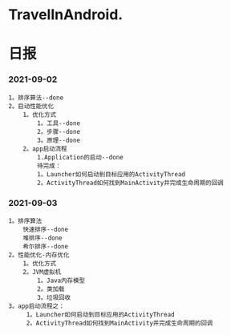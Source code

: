 # TravelInAndroid. 

# 日报
### 2021-09-02
    1。排序算法--done
    2。启动性能优化
        1。优化方式
            1。工具--done
            2。步骤--done
            3。原理--done
        2。app启动流程
            1.Application的启动--done
            待完成：
            1。Launcher如何启动到目标应用的ActivityThread
            2。ActivityThread如何找到MainActivity并完成生命周期的回调
### 2021-09-03
    1。排序算法
        快速排序--done
        堆排序--done
        希尔排序--done
    2。性能优化-内存优化
        1。优化方式
        2。JVM虚拟机
            1。Java内存模型
            2。类加载
            3。垃圾回收
    3。app启动流程之：
         1。Launcher如何启动到目标应用的ActivityThread
         2。ActivityThread如何找到MainActivity并完成生命周期的回调